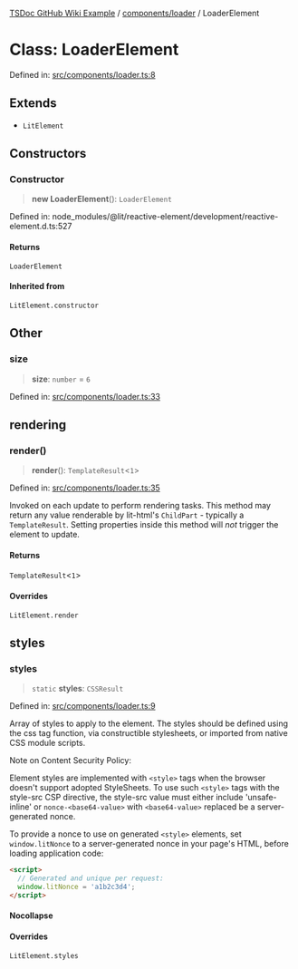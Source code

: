[TSDoc GitHub Wiki Example](../wiki/modules) / [components/loader](../wiki/components.loader) / LoaderElement

# Class: LoaderElement

Defined in: [src/components/loader.ts:8](https://github.com/Lukuky/ABRA-Flexi-addons-widget/blob/1f6bc28b7e2ffe58d585cfddf89fd3094e61af90/src/components/loader.ts#L8)

## Extends

- `LitElement`

## Constructors

### Constructor

> **new LoaderElement**(): `LoaderElement`

Defined in: node\_modules/@lit/reactive-element/development/reactive-element.d.ts:527

#### Returns

`LoaderElement`

#### Inherited from

`LitElement.constructor`

## Other

### size

> **size**: `number` = `6`

Defined in: [src/components/loader.ts:33](https://github.com/Lukuky/ABRA-Flexi-addons-widget/blob/1f6bc28b7e2ffe58d585cfddf89fd3094e61af90/src/components/loader.ts#L33)

## rendering

### render()

> **render**(): `TemplateResult`\<`1`\>

Defined in: [src/components/loader.ts:35](https://github.com/Lukuky/ABRA-Flexi-addons-widget/blob/1f6bc28b7e2ffe58d585cfddf89fd3094e61af90/src/components/loader.ts#L35)

Invoked on each update to perform rendering tasks. This method may return
any value renderable by lit-html's `ChildPart` - typically a
`TemplateResult`. Setting properties inside this method will *not* trigger
the element to update.

#### Returns

`TemplateResult`\<`1`\>

#### Overrides

`LitElement.render`

## styles

### styles

> `static` **styles**: `CSSResult`

Defined in: [src/components/loader.ts:9](https://github.com/Lukuky/ABRA-Flexi-addons-widget/blob/1f6bc28b7e2ffe58d585cfddf89fd3094e61af90/src/components/loader.ts#L9)

Array of styles to apply to the element. The styles should be defined
using the css tag function, via constructible stylesheets, or
imported from native CSS module scripts.

Note on Content Security Policy:

Element styles are implemented with `<style>` tags when the browser doesn't
support adopted StyleSheets. To use such `<style>` tags with the style-src
CSP directive, the style-src value must either include 'unsafe-inline' or
`nonce-<base64-value>` with `<base64-value>` replaced be a server-generated
nonce.

To provide a nonce to use on generated `<style>` elements, set
`window.litNonce` to a server-generated nonce in your page's HTML, before
loading application code:

```html
<script>
  // Generated and unique per request:
  window.litNonce = 'a1b2c3d4';
</script>
```

#### Nocollapse

#### Overrides

`LitElement.styles`
